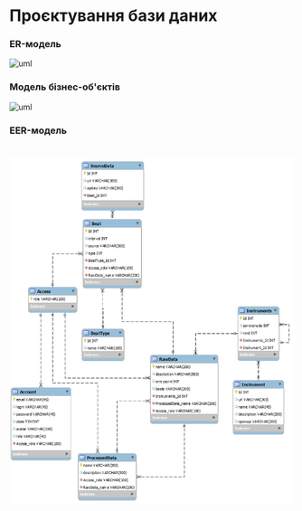 # Проєктування бази даних

### ER-модель
![uml](http://www.plantuml.com/plantuml/png/TP71QeSm3CRlUOhGu_WBy-h9mQw3iHSOqORXLjlHHfsClVjgLwKJx2NaztqXyRCDGbwcqG2mbK5MV68XJKBu3VZ1QuF2Nm8uavauD_1pk1_wdaFOl0LyzcwZh5yVIUWalj3o3vTJxznBvkK6Dzc4u-EH1hFV59znRuCj-ayAON5U5oW8IRoySyumsOHe9Y7VeEksZGdvgEQXkFm8GTtVxXHM5QhwLglzHiWrqoWdNqu3_ifvTl_m2xaCxTAKmu2MhOu_xHS0)

### Модель бізнес-об'єктів
![uml](http://www.plantuml.com/plantuml/png/TP7DQiCm3CVlVegGKrlgihx0Q63NmHZiF4GiXZV77fQS4jZ33zf5SzJc-F-m-Kaw4KFcCWI3aJrFJTVtgKHMye03-A3DRo0wf-oqJmoCsWpfmqTjmWWCMRiv1Ndk8_JiHz5_ofW5MMDtGgxf6gj2GLH9nQc2YbKbmblxPePkhFrvL6jPJqpd1XyzSGPEUMvKA-aYX8duJl96UE_1lBINd3wnPrCRFHAXUty2XjbzXVDLc-eYIFIldv71NHhQKFhmXTEDDq8eQ4pTkPn0Fbasbvc4JRjvsE-shRNjvhW_Rjjgl2llRKFDkrAJ0wgyI44sjDOGbXD6LuRm2m00)

### EER-модель
![model](https://raw.githubusercontent.com/IWYFP/General/main/Model.png)
=======
